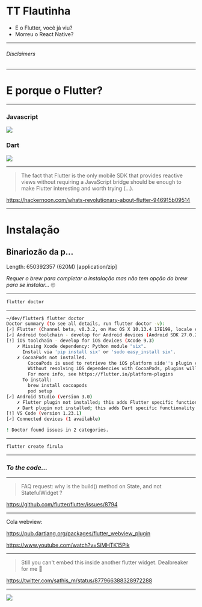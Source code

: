 <!-- $theme: default -->

# TT Flautinha

- E o Flutter, você já viu?
- Morreu o React Native?

---

###### Disclaimers

---

# E porque o Flutter?

---

### Javascript
![](https://cdn-images-1.medium.com/max/600/1*8ugYUcmOYnoDx7d99qkEjQ.png)
### Dart
![](https://cdn-images-1.medium.com/max/600/1*UpoHX3az39ZqkFwBr_gndA.png)

---

> The fact that Flutter is the only mobile SDK that provides reactive views without requiring a JavaScript bridge should be enough to make Flutter interesting and worth trying (...).

https://hackernoon.com/whats-revolutionary-about-flutter-946915b09514

---

# Instalação

## Binariozão da p...

Length: 650392357 (620M) [application/zip]

_Requer o brew para completar a instalação mas não tem opção do brew para se instalar..._ 🙄

---

```sh
flutter doctor
```

---

```sh
~/dev/flutter$ flutter doctor
Doctor summary (to see all details, run flutter doctor -v):
[✓] Flutter (Channel beta, v0.3.2, on Mac OS X 10.13.4 17E199, locale en-GB)
[✓] Android toolchain - develop for Android devices (Android SDK 27.0.2)
[!] iOS toolchain - develop for iOS devices (Xcode 9.3)
    ✗ Missing Xcode dependency: Python module "six".
      Install via 'pip install six' or 'sudo easy_install six'.
    ✗ CocoaPods not installed.
        CocoaPods is used to retrieve the iOS platform side''s plugin code that responds to your plugin usage on the Dart side.
        Without resolving iOS dependencies with CocoaPods, plugins will not work on iOS.
        For more info, see https://flutter.io/platform-plugins
      To install:
        brew install cocoapods
        pod setup
[✓] Android Studio (version 3.0)
    ✗ Flutter plugin not installed; this adds Flutter specific functionality.
    ✗ Dart plugin not installed; this adds Dart specific functionality.
[!] VS Code (version 1.23.1)
[✓] Connected devices (1 available)

! Doctor found issues in 2 categories.
```

---

```sh
flutter create firula
```

---

### _To the code..._

---

> FAQ request: why is the build() method on State, and not StatefulWidget ?

https://github.com/flutter/flutter/issues/8794

---

Cola webview:

https://pub.dartlang.org/packages/flutter_webview_plugin

https://www.youtube.com/watch?v=SiMHTK15Pik

---

> Still you can't embed this inside another flutter widget. Dealbreaker for me 🙁

https://twitter.com/sathis_m/status/877966388328972288

---

![](https://cdn.pixabay.com/photo/2016/08/02/17/29/gull-1564281_960_720.jpg)
